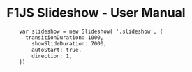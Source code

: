 # F1JS Slideshow - User Manual

		var slideshow = new Slideshow( '.slideshow', {
		  transitionDuration: 1000,
			showSlideDuration: 7000,
			autoStart: true,
			direction: 1,
		})
